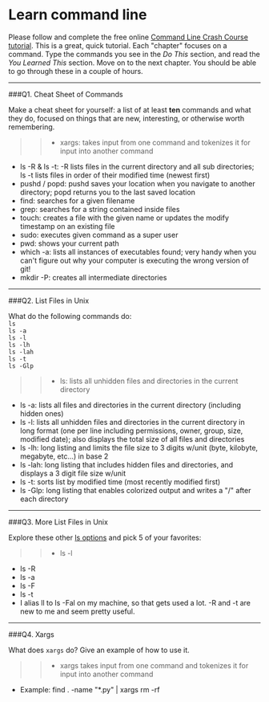 # Learn command line

Please follow and complete the free online [Command Line Crash Course
tutorial](http://cli.learncodethehardway.org/book/). This is a great,
quick tutorial. Each "chapter" focuses on a command. Type the commands
you see in the _Do This_ section, and read the _You Learned This_
section. Move on to the next chapter. You should be able to go through
these in a couple of hours.

---

###Q1.  Cheat Sheet of Commands  

Make a cheat sheet for yourself: a list of at least **ten** commands and what they do, focused on things that are new, interesting, or otherwise worth remembering.

> > - xargs: takes input from one command and tokenizes it for input into another command
- ls -R & ls -t: -R lists files in the current directory and all sub directories; ls -t lists files in order of their modified time (newest first)
- pushd / popd: pushd saves your location when you navigate to another directory; popd returns you to the last saved location
- find: searches for a given filename
- grep: searches for a string contained inside files
- touch: creates a file with the given name or updates the modify timestamp on an existing file
- sudo: executes given command as a super user
- pwd: shows your current path
- which -a: lists all instances of executables found; very handy when you can't figure out why your computer is executing the wrong version of git!
- mkdir -P: creates all intermediate directories


---

###Q2.  List Files in Unix   

What do the following commands do:  
`ls`  
`ls -a`  
`ls -l`  
`ls -lh`  
`ls -lah`  
`ls -t`  
`ls -Glp`  

> > - ls: lists all unhidden files and directories in the current directory
- ls -a: lists all files and directories in the current directory (including hidden ones)
- ls -l: lists all unhidden files and directories in the current directory in long format (one per line including permissions, owner, group, size, modified date); also displays the total size of all files and directories
- ls -lh: long listing and limits the file size to 3 digits w/unit (byte, kilobyte, megabyte, etc...) in base 2
- ls -lah: long listing that includes hidden files and directories, and displays a 3 digit file size w/unit
- ls -t: sorts list by modified time (most recently modified first)
- ls -Glp: long listing that enables colorized output and writes a "/" after each directory

---

###Q3.  More List Files in Unix  

Explore these other [ls options](http://www.techonthenet.com/unix/basic/ls.php) and pick 5 of your favorites:

> > - ls -l
- ls -R
- ls -a
- ls -F
- ls -t
- I alias ll to ls -Fal on my machine, so that gets used a lot. -R and -t are new to me and seem pretty useful.

---

###Q4.  Xargs   

What does `xargs` do? Give an example of how to use it.

> > - xargs takes input from one command and tokenizes it for input into another command
- Example: find . -name "*.py" | xargs rm -rf